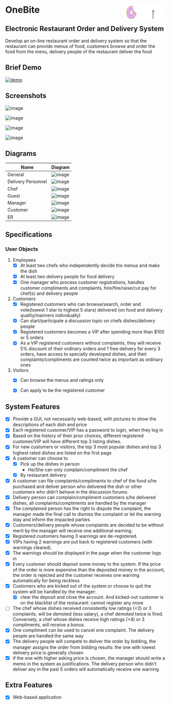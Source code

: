 # OneBite<img src="./static/assets/onebite_logo.png" align="right" width="25%">


## Electronic Restaurant Order and Delivery System 

Develop an on-line restaurant order and delivery system so that the restaurant can provide menus of food, customers browse and order the food from the menu, delivery people of the restaurant deliver the food

## Brief Demo
[![demo](https://img.youtube.com/vi/eyX1qqVa4O0/0.jpg)](https://www.youtube.com/watch?v=eyX1qqVa4O0)

## Screenshots
![image](https://user-images.githubusercontent.com/70610982/189460252-25f8eb80-bd81-4dac-9771-95173f683832.png)

![image](https://user-images.githubusercontent.com/70610982/189460271-7c9e470c-0d06-4ce8-a45f-69fbc3406683.png)

![image](https://user-images.githubusercontent.com/70610982/189460281-d94495b1-122f-4b2b-8a06-d14acb2c05ea.png)

![image](https://user-images.githubusercontent.com/70610982/189460292-bc09b056-cbf0-4d3f-8cf6-16bd250e6e2d.png)


## Diagrams
| Name      | Diagram |
| ----------- | ----------- |
| General      | ![image](https://user-images.githubusercontent.com/70610982/189460479-4a1480b1-1bdd-4fee-97b9-fac5a7b25cb0.png)|
| Delivery Personnel| ![image](https://user-images.githubusercontent.com/70610982/189460499-f2419c9a-11db-4684-ab5c-1596da12214c.png)|
| Chef| ![image](https://user-images.githubusercontent.com/70610982/189460531-cccad779-a8aa-4f40-9bec-8a3459005049.png)|
| Guest| ![image](https://user-images.githubusercontent.com/70610982/189460543-135e54b1-45fc-4c1d-8a3e-1c48957f19f1.png)|
| Manager | ![image](https://user-images.githubusercontent.com/70610982/189460588-dcdaec9f-f5c4-49e2-acba-9191eaa0d7de.png)|
| Customer | ![image](https://user-images.githubusercontent.com/70610982/189460628-4435862e-0be1-46e7-aad1-b623cad42822.png)|
| ER | ![image](https://user-images.githubusercontent.com/70610982/189460633-b38b82c5-abd0-44f0-9265-39406b450c02.png)|







## Specifications

### User Objects

1. Employees
    - [x] At least two chefs who independently decide the menus and make the dish
    - [X] At least two delivery people for food delivery
    - [X] One manager who process customer registrations, handles customer compliments and complaints, hire/fire/raise/cut pay for chef(s) and delivery people

2. Customers
    - [X] Registered customers who can browse/search, order and vote(lowest 1 star to highest 5 stars) delivered (on food and delivery quality/manners individually)
    - [X] Can start/participate a discussion topic on chefs dishes/delivery people
    - [X] Registered customers becomes a VIP after spending more than $100 or 5 orders
    - [X] As a VIP registered customers without complaints, they will receive 5% discount of their ordinary orders and 1 free delivery for every 3 orders, have access to specially developed dishes, and their complaints/compliments are counted twice as important as ordinary ones

3. Visitors
    - [X] Can browse the menus and ratings only
    - [X] Can apply to be the registered customer


## System Features
- [X] Provide a GUI, not necessarily web-based, with pictures to show the descriptions of each
dish and price 
- [X] Each registered customer/VIP has a password to login, when they log in
- [X] Based on the history of their prior choices, different registered customer/VIP will have different top 3 listing dishes. 
- [X] For new customers or visitors, the top 3 most popular dishes and top 3 highest rated dishes are listed on the first page
- [X] A customer can choose to 
    - [X] Pick up the dishes in person 
        - He/She can only complain/compliment the chef
    - [X] By restaurant delivery
- [X] A customer can file complaints/compliments to chef of the food s/he purchased and deliver person who delivered the dish or other customers who didn’t behave in the discussion forums.
- [x] Delivery person can complain/compliment customers s/he delivered dishes, all complaints/compliments are handled by the manager 
- [x] The complained person has the right to dispute the complaint, the manager made the final call to dismiss the
complaint or let the warning stay and inform the impacted parties 
- [X] Customers/delivery people whose complaints are decided to be without merit by the manager will receive one
additional warning.
- [X] Registered customers having 3 warnings are de-registered. 
- [X] VIPs having 2 warnings are put back to registered customers (with warnings cleared). 
- [X] The warnings should be displayed in the page when the customer logs in
- [X] Every customer should deposit some money to the system. If the price of the order is more expensive than the deposited money in the account, the order is rejected and the
customer receives one warning automatically for being reckless
- [X] Customers who are kicked out of the system or choose to quit the system will be handled by the manager: 
    - [X] clear the deposit and close the account. And kicked-out customer is on the blacklist of the restaurant: cannot register any more
- [ ] The chef whose dishes received consistently low ratings (<2) or 3 complaints, will be demoted (less salary), a chef demoted twice is fired. Conversely, a chef whose dishes receive high ratings (>4) or 3 compliments, will receive a bonus. 
- [X] One compliment can be used to cancel one complaint. The delivery people are handled the same way
- [X] The delivery people will compete to deliver the order by bidding, the manager assigns the order from bidding results: the one with lowest delivery price is generally chosen 
- [X] if the one with higher asking price is chosen, the manager should write a memo in the system as justifications. The delivery person who didn’t deliver any in the past 5 orders will automatically receive one warning

## Extra Features
- [X] Web-based application
